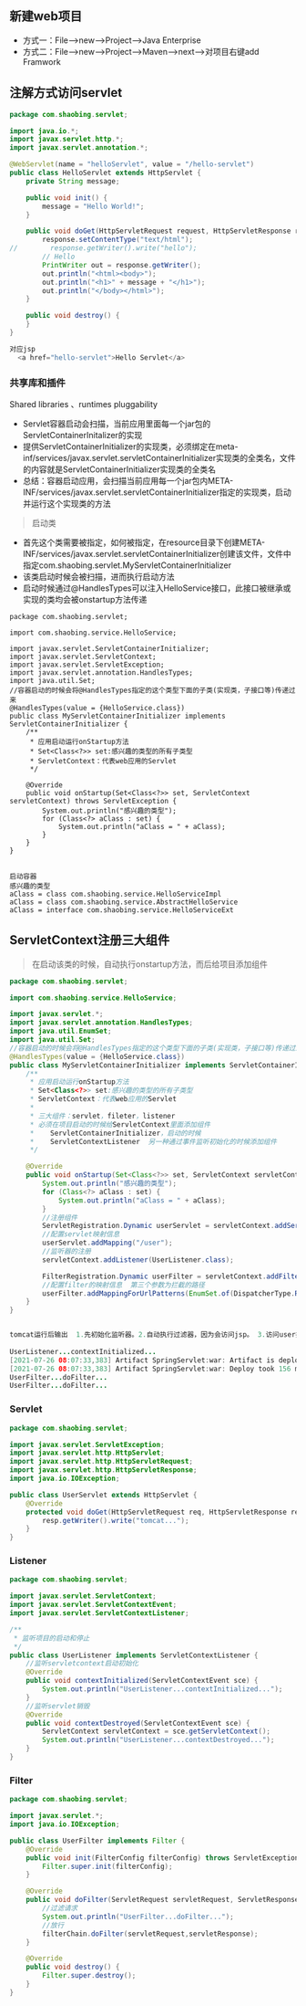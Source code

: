 

## 新建web项目

* 方式一：File-->new-->Project-->Java Enterprise
* 方式二：File-->new-->Project-->Maven-->next-->对项目右键add Framwork



## 注解方式访问servlet

```java
package com.shaobing.servlet;

import java.io.*;
import javax.servlet.http.*;
import javax.servlet.annotation.*;

@WebServlet(name = "helloServlet", value = "/hello-servlet")
public class HelloServlet extends HttpServlet {
    private String message;

    public void init() {
        message = "Hello World!";
    }

    public void doGet(HttpServletRequest request, HttpServletResponse response) throws IOException {
        response.setContentType("text/html");
//        response.getWriter().write("hello");
        // Hello
        PrintWriter out = response.getWriter();
        out.println("<html><body>");
        out.println("<h1>" + message + "</h1>");
        out.println("</body></html>");
    }

    public void destroy() {
    }
}

对应jsp
  <a href="hello-servlet">Hello Servlet</a>
```



### 共享库和插件

Shared libraries 、runtimes pluggability

* Servlet容器启动会扫描，当前应用里面每一个jar包的ServletContainerInitalizer的实现
* 提供ServletContainerInitializer的实现类，必须绑定在meta-inf/services/javax.servlet.servletContainerInitializer实现类的全类名，文件的内容就是ServletContainerInitializer实现类的全类名
* 总结：容器启动应用，会扫描当前应用每一个jar包内META-INF/services/javax.servlet.servletContainerInitializer指定的实现类，启动并运行这个实现类的方法

> 启动类

* 首先这个类需要被指定，如何被指定，在resource目录下创建META-INF/services/javax.servlet.servletContainerInitializer创建该文件，文件中指定com.shaobing.servlet.MyServletContainerInitializer
* 该类启动时候会被扫描，进而执行启动方法
* 启动时候通过@HandlesTypes可以注入HelloService接口，此接口被继承或实现的类均会被onstartup方法传递

```
package com.shaobing.servlet;

import com.shaobing.service.HelloService;

import javax.servlet.ServletContainerInitializer;
import javax.servlet.ServletContext;
import javax.servlet.ServletException;
import javax.servlet.annotation.HandlesTypes;
import java.util.Set;
//容器启动的时候会将@HandlesTypes指定的这个类型下面的子类(实现类，子接口等)传递过来
@HandlesTypes(value = {HelloService.class})
public class MyServletContainerInitializer implements ServletContainerInitializer {
    /**
     * 应用启动运行onStartup方法
     * Set<Class<?>> set:感兴趣的类型的所有子类型
     * ServletContext：代表web应用的Servlet
     */

    @Override
    public void onStartup(Set<Class<?>> set, ServletContext servletContext) throws ServletException {
        System.out.println("感兴趣的类型");
        for (Class<?> aClass : set) {
            System.out.println("aClass = " + aClass);
        }
    }
}


启动容器
感兴趣的类型
aClass = class com.shaobing.service.HelloServiceImpl
aClass = class com.shaobing.service.AbstractHelloService
aClass = interface com.shaobing.service.HelloServiceExt
```

## ServletContext注册三大组件

> 在启动该类的时候，自动执行onstartup方法，而后给项目添加组件

```java
package com.shaobing.servlet;

import com.shaobing.service.HelloService;

import javax.servlet.*;
import javax.servlet.annotation.HandlesTypes;
import java.util.EnumSet;
import java.util.Set;
//容器启动的时候会将@HandlesTypes指定的这个类型下面的子类(实现类，子接口等)传递过来
@HandlesTypes(value = {HelloService.class})
public class MyServletContainerInitializer implements ServletContainerInitializer {
    /**
     * 应用启动运行onStartup方法
     * Set<Class<?>> set:感兴趣的类型的所有子类型
     * ServletContext：代表web应用的Servlet
     *
     * 三大组件：servlet，fileter，listener
     * 必须在项目启动的时候给ServletContext里面添加组件
     *    ServletContainerInitializer，启动的时候
     *    ServletContextListener  另一种通过事件监听初始化的时候添加组件
     */

    @Override
    public void onStartup(Set<Class<?>> set, ServletContext servletContext) throws ServletException {
        System.out.println("感兴趣的类型");
        for (Class<?> aClass : set) {
            System.out.println("aClass = " + aClass);
        }
        //注册组件
        ServletRegistration.Dynamic userServlet = servletContext.addServlet("userServlet", new UserServlet());
        //配置servlet映射信息
        userServlet.addMapping("/user");
        //监听器的注册
        servletContext.addListener(UserListener.class);

        FilterRegistration.Dynamic userFilter = servletContext.addFilter("userFilter", UserFilter.class);
        //配置filter的映射信息  第三个参数为拦截的路径
        userFilter.addMappingForUrlPatterns(EnumSet.of(DispatcherType.REQUEST),true,"/*");
    }
}


tomcat运行后输出  1.先初始化监听器。2.自动执行过滤器，因为会访问jsp。 3.访问user接口，页面显示tomcat，执行过滤器
  
UserListener...contextInitialized...
[2021-07-26 08:07:33,383] Artifact SpringServlet:war: Artifact is deployed successfully
[2021-07-26 08:07:33,383] Artifact SpringServlet:war: Deploy took 156 milliseconds
UserFilter...doFilter...
UserFilter...doFilter...
```

### Servlet

```java
package com.shaobing.servlet;

import javax.servlet.ServletException;
import javax.servlet.http.HttpServlet;
import javax.servlet.http.HttpServletRequest;
import javax.servlet.http.HttpServletResponse;
import java.io.IOException;

public class UserServlet extends HttpServlet {
    @Override
    protected void doGet(HttpServletRequest req, HttpServletResponse resp) throws ServletException, IOException {
        resp.getWriter().write("tomcat...");
    }
}
```

### Listener

```java
package com.shaobing.servlet;

import javax.servlet.ServletContext;
import javax.servlet.ServletContextEvent;
import javax.servlet.ServletContextListener;

/**
 * 监听项目的启动和停止
 */
public class UserListener implements ServletContextListener {
    //监听servletcontext启动初始化
    @Override
    public void contextInitialized(ServletContextEvent sce) {
        System.out.println("UserListener...contextInitialized...");
    }
    //监听servlet销毁
    @Override
    public void contextDestroyed(ServletContextEvent sce) {
        ServletContext servletContext = sce.getServletContext();
        System.out.println("UserListener...contextDestroyed...");
    }
}
```

### Filter

```java
package com.shaobing.servlet;

import javax.servlet.*;
import java.io.IOException;

public class UserFilter implements Filter {
    @Override
    public void init(FilterConfig filterConfig) throws ServletException {
        Filter.super.init(filterConfig);
    }

    @Override
    public void doFilter(ServletRequest servletRequest, ServletResponse servletResponse, FilterChain filterChain) throws IOException, ServletException {
        //过滤请求
        System.out.println("UserFilter...doFilter...");
        //放行
        filterChain.doFilter(servletRequest,servletResponse);
    }

    @Override
    public void destroy() {
        Filter.super.destroy();
    }
}

```




